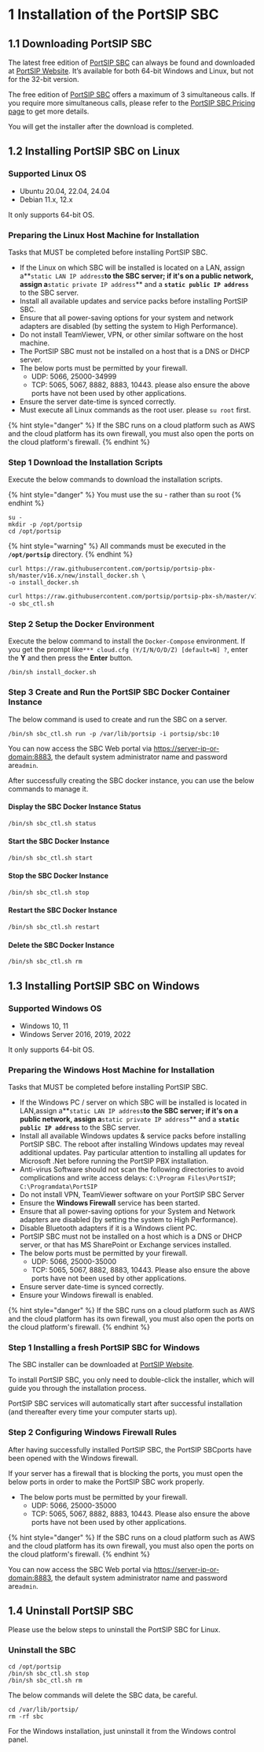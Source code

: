 # 1 Installation of the PortSIP SBC

## 1.1 Downloading PortSIP SBC

The latest free edition of [PortSIP SBC](https://www.portsip.com/portsip-sbc/) can always be found and downloaded at [PortSIP Website](https://www.portsip.com/download-portsip-sbc/). It’s available for both 64-bit Windows and Linux, but not for the 32-bit version.

The free edition of [PortSIP SBC](https://www.portsip.com/portsip-sbc/) offers a maximum of 3 simultaneous calls. If you require more simultaneous calls, please refer to the [PortSIP SBC Pricing page](https://www.portsip.com/portsip-sbc-pricing/) to get more details.

You will get the installer after the download is completed.

## 1.2 Installing PortSIP SBC on Linux

### **Supported Linux OS**

* Ubuntu 20.04, 22.04, 24.04
* Debian 11.x, 12.x

It only supports 64-bit OS.

### **Preparing the Linux Host Machine for Installation**

Tasks that MUST be completed before installing PortSIP SBC.

* If the Linux on which SBC will be installed is located on a LAN, assign a**`static LAN IP address`**to the SBC server; if it's on a public network, assign a**`static private IP address`** and a **`static public IP address`** to the SBC server.
* Install all available updates and service packs before installing PortSIP SBC.
* Ensure that all power-saving options for your system and network adapters are disabled (by setting the system to High Performance).
* Do not install TeamViewer, VPN, or other similar software on the host machine.
* The PortSIP SBC must not be installed on a host that is a DNS or DHCP server.
* The below ports must be permitted by your firewall.
  * UDP: 5066, 25000-34999
  * TCP:  5065, 5067, 8882, 8883, 10443. please also ensure the above ports have not been used by other applications.
* Ensure the server date-time is synced correctly.
* Must execute all Linux commands as the root user. please `su root` first.

{% hint style="danger" %}
If the SBC runs on a cloud platform such as AWS and the cloud platform has its own firewall, you must also open the ports on the cloud platform's firewall.
{% endhint %}

### **Step 1 Download the  Installation Scripts**

Execute the below commands to download the installation scripts.

{% hint style="danger" %}
You must use the su - rather than su root
{% endhint %}

```shell
su -
mkdir -p /opt/portsip
cd /opt/portsip
```

{% hint style="warning" %}
All commands must be executed in the **`/opt/portsip`** directory.
{% endhint %}

```shell
curl https://raw.githubusercontent.com/portsip/portsip-pbx-sh/master/v16.x/new/install_docker.sh \
-o install_docker.sh
```

```sh
curl https://raw.githubusercontent.com/portsip/portsip-pbx-sh/master/v16.x/new/sbc_ctl.sh \
-o sbc_ctl.sh
```

### **Step 2 Setup the Docker Environment**

Execute the below command to install the `Docker-Compose` environment. If you get the prompt like`*** cloud.cfg (Y/I/N/O/D/Z) [default=N] ?`, enter the **Y** and then press the **Enter** button.

```shell
/bin/sh install_docker.sh
```

### Step 3 Create and Run the PortSIP SBC Docker Container Instance

The below command is used to create and run the SBC on a server.

```shell
/bin/sh sbc_ctl.sh run -p /var/lib/portsip -i portsip/sbc:10
```

You can now access the SBC Web portal via [https://server-ip-or-domain:8883](https://server-ip-or-domain:8883), the default system administrator name and password are`admin`.

After successfully creating the SBC docker instance, you can use the below commands to manage it.

#### Display the SBC Docker Instance Status

```bash
/bin/sh sbc_ctl.sh status
```

#### Start the SBC Docker Instance

```bash
/bin/sh sbc_ctl.sh start
```

#### Stop the SBC Docker Instance

```bash
/bin/sh sbc_ctl.sh stop
```

#### Restart the SBC Docker Instance

```bash
/bin/sh sbc_ctl.sh restart
```

#### Delete the SBC Docker Instance

```bash
/bin/sh sbc_ctl.sh rm
```



## 1.3 Installing PortSIP SBC on Windows

### **Supported Windows OS**

* Windows 10, 11
* Windows Server 2016, 2019, 2022

It only supports 64-bit OS.

### **Preparing the Windows Host Machine for Installation**

Tasks that MUST be completed before installing PortSIP SBC.

* If the Windows PC / server on which SBC will be installed is located in LAN,assign a**`static LAN IP address`**to the SBC server; if it's on a public network, assign a**`static private IP address`** and a **`static public IP address`** to the SBC server.
* Install all available Windows updates & service packs before installing PortSIP SBC. The reboot after installing Windows updates may reveal additional updates. Pay particular attention to installing all updates for Microsoft .Net before running the PortSIP PBX installation.
* Anti-virus Software should not scan the following directories to avoid complications and write access delays: `C:\Program Files\PortSIP`; `C:\Programdata\PortSIP`
* Do not install VPN, TeamViewer software on your PortSIP SBC Server
* Ensure the **Windows Firewall** service has been started.
* Ensure that all power-saving options for your System and Network adapters are disabled (by setting the system to High Performance).
* Disable Bluetooth adapters if it is a Windows client PC.
* PortSIP SBC must not be installed on a host which is a DNS or DHCP server, or that has MS SharePoint or Exchange services installed.
* The below ports must be permitted by your firewall.
  * UDP: 5066, 25000-35000
  * TCP: 5065, 5067, 8882, 8883, 10443. Please also ensure the above ports have not been used by other applications.
* Ensure server date-time is synced correctly.
* Ensure your Windows firewall is enabled.

{% hint style="danger" %}
If the SBC runs on a cloud platform such as AWS and the cloud platform has its own firewall, you must also open the ports on the cloud platform's firewall.
{% endhint %}



### **Step 1 Installing a fresh PortSIP SBC for Windows**

The SBC installer can be downloaded at [PortSIP Website](https://www.portsip.com/download-portsip-sbc/).

To install PortSIP SBC, you only need to double-click the installer, which will guide you through the installation process.

PortSIP SBC services will automatically start after successful installation (and thereafter every time your computer starts up).

### **Step 2 Configuring Windows Firewall Rules**

After having successfully installed PortSIP SBC, the PortSIP SBCports have been opened with the Windows firewall.

If your server has a firewall that is blocking the ports, you must open the below ports in order to make the PortSIP SBC work properly.

* The below ports must be permitted by your firewall.
  * UDP: 5066, 25000-35000
  * TCP: 5065, 5067, 8882, 8883, 10443. Please also ensure the above ports have not been used by other applications.

{% hint style="danger" %}
If the SBC runs on a cloud platform such as AWS and the cloud platform has its own firewall, you must also open the ports on the cloud platform's firewall.
{% endhint %}

You can now access the SBC Web portal via [https://server-ip-or-domain:8883](https://server-ip-or-domain:8883), the default system administrator name and password are`admin`.

## 1.4 Uninstall PortSIP SBC

Please use the below steps to uninstall the PortSIP SBC for Linux.

### Uninstall the SBC

```
cd /opt/portsip
/bin/sh sbc_ctl.sh stop
/bin/sh sbc_ctl.sh rm
```

The below commands will delete the SBC data, be careful.

```
cd /var/lib/portsip/
rm -rf sbc
```

For the Windows installation, just uninstall it from the Windows control panel.

